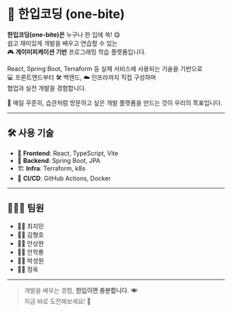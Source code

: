 # 🥄 한입코딩 (one-bite)

**한입코딩(one-bite)은** 누구나 한 입에 쏙! 😋  
쉽고 재미있게 개발을 배우고 연습할 수 있는  
🎮 **게이미피케이션 기반** 프로그래밍 학습 플랫폼입니다.

React, Spring Boot, Terraform 등 실제 서비스에 사용되는 기술을 기반으로  
💻 프론트엔드부터 🛠️ 백엔드, ☁️ 인프라까지 직접 구성하며  
협업과 실전 개발을 경험합니다.

📆 매일 꾸준히, 습관처럼 방문하고 싶은 개발 플랫폼을 만드는 것이 우리의 목표입니다.

---

## 🛠️ 사용 기술

- 🎨 **Frontend**: React, TypeScript, Vite  
- 🧩 **Backend**: Spring Boot, JPA  
- 🏗️ **Infra**: Terraform, k8s
- 🔄 **CI/CD**: GitHub Actions, Docker

---

## 👨‍👩‍👦 팀원

- 🧑‍💻 최지민  
- 👨‍💻 김형호  
- 👨‍💻 안상현
- 👨‍💻 안학룡
- 🧑‍💻 박성원  
- 👨‍💻 정욱

---

> 개발을 배우는 경험, **한입이면 충분합니다**. 🍽️  
> 지금 바로 도전해보세요! 🚀
